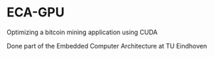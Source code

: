 # ECA-GPU
Optimizing a bitcoin mining application using CUDA

Done part of the Embedded Computer Architecture at TU Eindhoven
